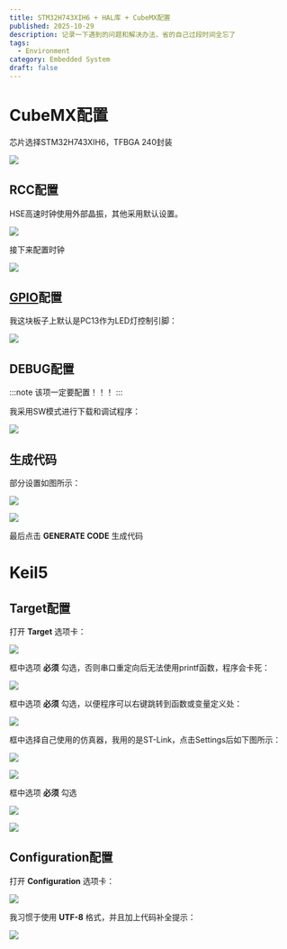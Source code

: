 ```yaml
---
title: STM32H743XIH6 + HAL库 + CubeMX配置
published: 2025-10-29
description: 记录一下遇到的问题和解决办法，省的自己过段时间全忘了
tags:
  - Environment
category: Embedded System
draft: false
---
```


# CubeMX配置

芯片选择STM32H743XIH6，TFBGA 240封装

![](../../assets/image/index-16.png)

## RCC配置

HSE高速时钟使用外部晶振，其他采用默认设置。

![](../../assets/image/index-17.png)

接下来配置时钟

![](../../assets/image/index-18.png)

## [GPIO](https://so.csdn.net/so/search?q=GPIO&spm=1001.2101.3001.7020)配置

我这块板子上默认是PC13作为LED灯控制引脚：

![](../../assets/image/index-19.png)

## DEBUG配置

:::note
该项一定要配置！！！
:::

我采用SW模式进行下载和调试程序：

![](../../assets/image/index-20.png)

## 生成代码

部分设置如图所示：

![](../../assets/image/index-21.png)

![](../../assets/image/index-22.png)

最后点击 **GENERATE CODE** 生成代码

# Keil5

## Target配置

打开 **Target** 选项卡：

![](../../assets/image/index-23.png)

框中选项 **必须** 勾选，否则串口重定向后无法使用printf函数，程序会卡死：

![](../../assets/image/index-32.png)

框中选项 **必须** 勾选，以便程序可以右键跳转到函数或变量定义处：

![](../../assets/image/index-26.png)

框中选择自己使用的仿真器，我用的是ST-Link，点击Settings后如下图所示：

![](../../assets/image/index-27.png)

![](../../assets/image/index-28.png)

框中选项 **必须** 勾选

![](../../assets/image/index-29.png)

![](../../assets/image/index-31.png)

## Configuration配置

打开 **Configuration** 选项卡：

![](../../assets/image/index-33.png)

我习惯于使用 **UTF-8** 格式，并且加上代码补全提示：

![](../../assets/image/index-34.png)